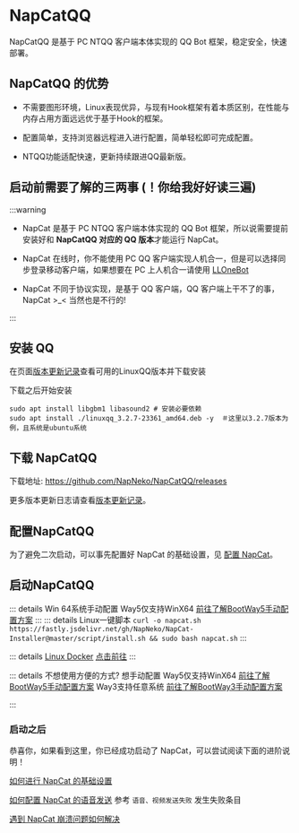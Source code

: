 # NapCatQQ

NapCatQQ 是基于 PC NTQQ 客户端本体实现的 QQ Bot 框架，稳定安全，快速部署。

## NapCatQQ 的优势

- 不需要图形环境，Linux表现优异，与现有Hook框架有着本质区别，在性能与内存占用方面远远优于基于Hook的框架。

- 配置简单，支持浏览器远程进入进行配置，简单轻松即可完成配置。

- NTQQ功能适配快速，更新持续跟进QQ最新版。

## 启动前需要了解的三两事 (！你给我好好读三遍)

:::warning

- NapCat 是基于 PC NTQQ 客户端本体实现的 QQ Bot 框架，所以说需要提前安装好和 **NapCatQQ 对应的 QQ 版本**才能运行 NapCat。

- NapCat 在线时，你不能使用 PC QQ 客户端实现人机合一，但是可以选择同步登录移动客户端，如果想要在 PC 上人机合一请使用 [LLOneBot](https://github.com/LLOneBot/LLOneBot)

- NapCat 不同于协议实现，是基于 QQ 客户端，QQ 客户端上干不了的事，NapCat >_< 当然也是不行的!

:::

## 安装 QQ

在页面[版本更新记录](./version.md)查看可用的LinuxQQ版本并下载安装

下载之后开始安装

```
sudo apt install libgbm1 libasound2 # 安装必要依赖
sudo apt install ./linuxqq_3.2.7-23361_amd64.deb -y  ＃这里以3.2.7版本为例，且系统是ubuntu系统
```

## 下载 NapCatQQ

下载地址: <https://github.com/NapNeko/NapCatQQ/releases>

更多版本更新日志请查看[版本更新记录](./version.md)。

## 配置NapCatQQ

为了避免二次启动，可以事先配置好 NapCat 的基础设置，见 [配置 NapCat](./config.md)。

## 启动NapCatQQ
::: details Win 64系统手动配置
Way5仅支持WinX64
[前往了解BootWay5手动配置方案](/zh-CN/guide/BootWay05.md)
:::
::: details Linux一键脚本
`curl -o napcat.sh https://fastly.jsdelivr.net/gh/NapNeko/NapCat-Installer@master/script/install.sh && sudo bash napcat.sh`
:::

::: details [Linux Docker](https://github.com/NapNeko/NapCat-Docker)
[点击前往](https://github.com/NapNeko/NapCat-Docker)
:::

::: details 不想使用方便的方式? 想手动配置
Way5仅支持WinX64
[前往了解BootWay5手动配置方案](/zh-CN/guide/BootWay05.md)
Way3支持任意系统
[前往了解BootWay3手动配置方案](/zh-CN/guide/BootWay03.md)

:::

### 启动之后

恭喜你，如果看到这里，你已经成功启动了 NapCat，可以尝试阅读下面的进阶说明！

[如何进行 NapCat 的基础设置](/zh-CN/guide/config.md)

[如何配置 NapCat 的语音发送](/zh-CN/guide/faq.md) 参考 `语音、视频发送失败` 发生失败条目

[遇到 NapCat 崩溃问题如何解决](/zh-CN/guide/faq.md)
